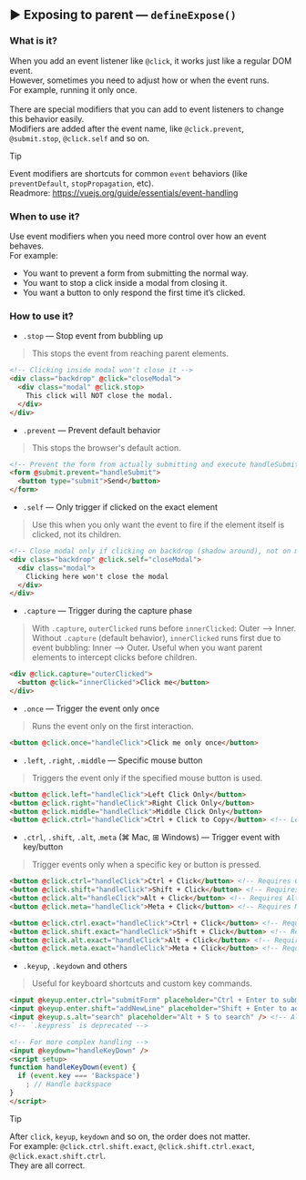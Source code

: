 ## ▶ Exposing to parent — `defineExpose()`

### What is it?

When you add an event listener like `@click`, it works just like a regular DOM event.<br>
However, sometimes you need to adjust how or when the event runs.<br>
For example, running it only once.<br>
<br>
There are special modifiers that you can add to event listeners to change this behavior easily.<br>
Modifiers are added after the event name, like `@click.prevent`, `@submit.stop`, `@click.self` and so on.

> [!tip]
> Event modifiers are shortcuts for common `event` behaviors (like `preventDefault`, `stopPropagation`, etc).<br>
> Readmore: https://vuejs.org/guide/essentials/event-handling

### When to use it?

Use event modifiers when you need more control over how an event behaves.<br>
For example:<br>
* You want to prevent a form from submitting the normal way.
* You want to stop a click inside a modal from closing it.
* You want a button to only respond the first time it’s clicked.

### How to use it?

* `.stop` — Stop event from bubbling up
> This stops the event from reaching parent elements.
```html
<!-- Clicking inside modal won't close it -->
<div class="backdrop" @click="closeModal">
  <div class="modal" @click.stop>
    This click will NOT close the modal.
  </div>
</div>
```

* `.prevent` — Prevent default behavior
> This stops the browser's default action.
```html
<!-- Prevent the form from actually submitting and execute handleSubmit instead -->
<form @submit.prevent="handleSubmit">
  <button type="submit">Send</button>
</form>
```

* `.self` — Only trigger if clicked on the exact element
> Use this when you only want the event to fire if the element itself is clicked, not its children.
```html
<!-- Close modal only if clicking on backdrop (shadow around), not on modal itself -->
<div class="backdrop" @click.self="closeModal">
  <div class="modal">
    Clicking here won't close the modal
  </div>
</div>
```

* `.capture` — Trigger during the capture phase
> With `.capture`, `outerClicked` runs before `innerClicked`: Outer --> Inner.<br>
> Without `.capture` (default behavior), `innerClicked` runs first due to event bubbling: Inner --> Outer.
> Useful when you want parent elements to intercept clicks before children.
```html
<div @click.capture="outerClicked">
  <button @click="innerClicked">Click me</button>
</div>
```

* `.once` — Trigger the event only once
> Runs the event only on the first interaction.
```html
<button @click.once="handleClick">Click me only once</button>
```

* `.left`, `.right`, `.middle` — Specific mouse button
> Triggers the event only if the specified mouse button is used.
```html
<button @click.left="handleClick">Left Click Only</button>
<button @click.right="handleClick">Right Click Only</button>
<button @click.middle="handleClick">Middle Click Only</button>
<button @click.ctrl="handleClick">Ctrl + Click to Copy</button> <!-- Left Click + Ctrl -->
```

* `.ctrl`, `.shift`, `.alt`, .`meta` (⌘ Mac, ⊞ Windows) — Trigger event with key/button
> Trigger events only when a specific key or button is pressed.
```html
<button @click.ctrl="handleClick">Ctrl + Click</button> <!-- Requires Ctrl to be held, but not it only -->
<button @click.shift="handleClick">Shift + Click</button> <!-- Requires Shift to be held, but not it only -->
<button @click.alt="handleClick">Alt + Click</button> <!-- Requires Alt to be held, but not it only -->
<button @click.meta="handleClick">Meta + Click</button> <!-- Requires Meta to be held, but not it only -->

<button @click.ctrl.exact="handleClick">Ctrl + Click</button> <!-- Requires Ctrl only to be held -->
<button @click.shift.exact="handleClick">Shift + Click</button> <!-- Requires Shift only to be held -->
<button @click.alt.exact="handleClick">Alt + Click</button> <!-- Requires Alt only to be held -->
<button @click.meta.exact="handleClick">Meta + Click</button> <!-- Requires Meta only to be held -->
```

* `.keyup`, `.keydown` and others
> Useful for keyboard shortcuts and custom key commands.
```html
<input @keyup.enter.ctrl="submitForm" placeholder="Ctrl + Enter to submit" /> <!-- Ctrl + Enter -->
<input @keyup.enter.shift="addNewLine" placeholder="Shift + Enter to add line" /> <!-- Shift + Enter -->
<input @keyup.s.alt="search" placeholder="Alt + S to search" /> <!-- Alt + S -->
<!-- `.keypress` is deprecated -->

<!-- For more complex handling -->
<input @keydown="handleKeyDown" />
<script setup>
function handleKeyDown(event) {
  if (event.key === 'Backspace')
    ; // Handle backspace
}
</script>
```

> [!tip]
> After `click`, `keyup`, `keydown` and so on, the order does not matter.<br>
> For example: `@click.ctrl.shift.exact`, `@click.shift.ctrl.exact`, `@click.exact.shift.ctrl`.<br>
> They are all correct.
